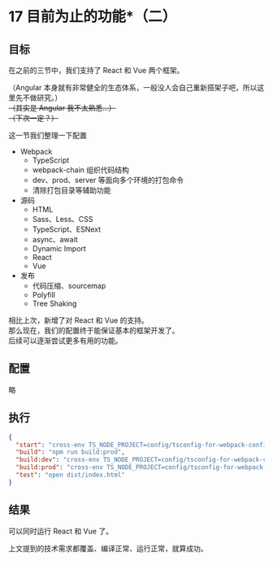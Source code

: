 # 17 目前为止的功能\*（二）

## 目标

在之前的三节中，我们支持了 React 和 Vue 两个框架。

（Angular 本身就有非常健全的生态体系，一般没人会自己重新搭架子吧，所以这里先不做研究。）  
~~（其实是 Angular 我不太熟悉…）~~  
~~（下次一定？）~~

这一节我们整理一下配置

- Webpack
  - TypeScript
  - webpack-chain 组织代码结构
  - dev、prod、server 等面向多个环境的打包命令
  - 清除打包目录等辅助功能
- 源码
  - HTML
  - Sass、Less、CSS
  - TypeScript、ESNext
  - async、await
  - Dynamic Import
  - React
  - Vue
- 发布
  - 代码压缩、sourcemap
  - Polyfill
  - Tree Shaking

相比上次，新增了对 React 和 Vue 的支持。  
那么现在，我们的配置终于能保证基本的框架开发了。  
后续可以逐渐尝试更多有用的功能。

## 配置

略

## 执行

```json
{
  "start": "cross-env TS_NODE_PROJECT=config/tsconfig-for-webpack-config.json webpack-dev-server --open --config=config/webpack/webpack.server.ts",
  "build": "npm run build:prod",
  "build:dev": "cross-env TS_NODE_PROJECT=config/tsconfig-for-webpack-config.json webpack --config=config/webpack/webpack.dev.ts",
  "build:prod": "cross-env TS_NODE_PROJECT=config/tsconfig-for-webpack-config.json webpack --config=config/webpack/webpack.prod.ts",
  "test": "open dist/index.html"
}
```

## 结果

可以同时运行 React 和 Vue 了。

上文提到的技术需求都覆盖、编译正常、运行正常，就算成功。
